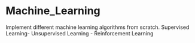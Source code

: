 # Machine_Learning

Implement different machine learning algorithms from scratch.
Supervised Learning- Unsupervised Learning - Reinforcement Learning
